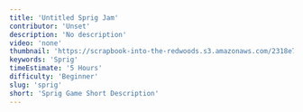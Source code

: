 ```yaml
---
title: 'Untitled Sprig Jam'
contributor: 'Unset'
description: 'No description'
video: 'none'
thumbnail: 'https://scrapbook-into-the-redwoods.s3.amazonaws.com/2318e7a7-f3d8-44d3-8e7c-efb01b297a25-placeholder.png'
keywords: 'Sprig'
timeEstimate: '5 Hours'
difficulty: 'Beginner'
slug: 'sprig'
short: 'Sprig Game Short Description'
---
```

